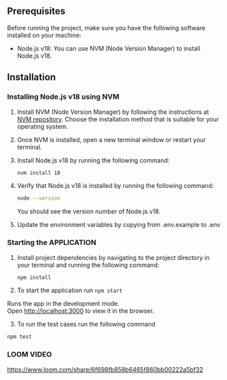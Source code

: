## Prerequisites

Before running the project, make sure you have the following software installed on your machine:

- Node.js v18: You can use NVM (Node Version Manager) to install Node.js v18.
  

## Installation

### Installing Node.js v18 using NVM

1. Install NVM (Node Version Manager) by following the instructions at [NVM repository](https://github.com/nvm-sh/nvm#installation). Choose the installation method that is suitable for your operating system.

2. Once NVM is installed, open a new terminal window or restart your terminal.

3. Install Node.js v18 by running the following command:

   ```bash
   nvm install 18
   ```

4. Verify that Node.js v18 is installed by running the following command:

   ```bash
   node --version
   ```

   You should see the version number of Node.js v18.

5. Update the environment variables by copying from .env.example to .env


### Starting the APPLICATION

1. Install project dependencies by navigating to the project directory in your terminal and running the following command:

   ```bash
   npm install
   ```

2. To start the application run `npm start`

Runs the app in the development mode.\
Open [http://localhost:3000](http://localhost:3000) to view it in the browser.

3. To run the test cases run the following command

  ```bash
  npm test
  ```


### LOOM VIDEO
https://www.loom.com/share/6f698fb858b6465f860bb00222a5bf32